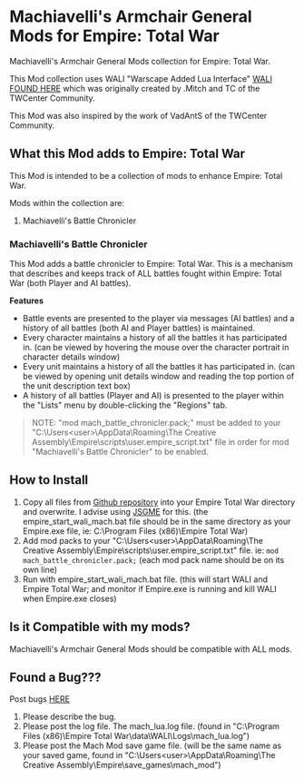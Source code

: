 # Machiavelli's Armchair General Mods for Empire: Total War
Machiavelli's Armchair General Mods collection for Empire: Total War.

This Mod collection uses WALI "Warscape Added Lua Interface" [WALI FOUND HERE](http://www.twcenter.net/forums/showthread.php?604949-W-A-L-I) which was originally created by .Mitch and TC of the TWCenter Community.

This Mod was also inspired by the work of VadAntS of the TWCenter Community.

## What this Mod adds to Empire: Total War
This Mod is intended to be a collection of mods to enhance Empire: Total War.

Mods within the collection are:
1. Machiavelli's Battle Chronicler

### Machiavelli's Battle Chronicler
This Mod adds a battle chronicler to Empire: Total War. This is a mechanism that describes and keeps track of ALL battles fought within Empire: Total War (both Player and AI battles). 

**Features**

* Battle events are presented to the player via messages (AI battles) and a history of all battles (both AI and Player battles) is maintained.
* Every character maintains a history of all the battles it has participated in.
    (can be viewed by hovering the mouse over the character portrait in character details window)
* Every unit maintains a history of all the battles it has participated in.
    (can be viewed by opening unit details window and reading the top portion of the unit description text box)
* A history of all battles (Player and AI) is presented to the player within the "Lists" menu by double-clicking the "Regions" tab. 

> NOTE: "mod mach_battle_chronicler.pack;" must be added to your "C:\Users\<user>\AppData\Roaming\The Creative Assembly\Empire\scripts\user.empire_script.txt" file in order for mod "Machiavelli's Battle Chronicler" to be enabled.


## How to Install
1. Copy all files from [Github repository](https://github.com/szmania/MACH_armchair_general_mods/releases) into your Empire Total War directory and overwrite. I advise using [JSGME](https://www.filecroco.com/download-jsgme/) for this. (the empire_start_wali_mach.bat file should be in the same directory as your Empire.exe file, ie: C:\Program Files (x86)\Empire Total War)
2. Add mod packs to your "C:\Users\<user>\AppData\Roaming\The Creative Assembly\Empire\scripts\user.empire_script.txt" file.
ie:
```mod mach_battle_chronicler.pack;```
(each mod pack name should be on its own line)
3. Run with empire_start_wali_mach.bat file. (this will start WALI and Empire Total War; and monitor if Empire.exe is running and kill WALI when Empire.exe closes)


## Is it Compatible with my mods?
Machiavelli's Armchair General Mods should be compatible with ALL mods.


## Found a Bug???
Post bugs [HERE](https://github.com/szmania/MACH_armchair_general_mods/issues)

1. Please describe the bug.
2. Please post the log file. The mach_lua.log file. (found in "C:\Program Files (x86)\Empire Total War\data\WALI\Logs\mach_lua.log")
3. Please post the Mach Mod save game file. (will be the same name as your saved game, found in "C:\Users\<user>\AppData\Roaming\The Creative Assembly\Empire\save_games\mach_mod\")
